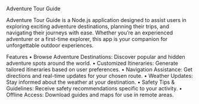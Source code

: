 Adventure Tour Guide

Adventure Tour Guide is a Node.js application designed to assist users in exploring exciting adventure destinations, planning their trips, and navigating their journeys with ease. Whether you’re an experienced adventurer or a first-time explorer, this app is your companion for unforgettable outdoor experiences.

Features
	•	Browse Adventure Destinations: Discover popular and hidden adventure spots around the world.
	•	Customized Itineraries: Generate tailored itineraries based on user preferences.
	•	Navigation Assistance: Get directions and real-time updates for your chosen route.
	•	Weather Updates: Stay informed about the weather at your destination.
	•	Safety Tips & Guidelines: Receive safety recommendations specific to your activity.
	•	Offline Access: Download guides and maps for use in remote areas.
